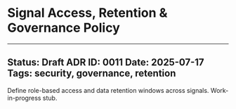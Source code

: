 # Signal Access, Retention & Governance Policy

---
**Status:** Draft
**ADR ID:** 0011
**Date:** 2025-07-17
**Tags:** security, governance, retention
---
Define role-based access and data retention windows across signals. Work-in-progress stub.
